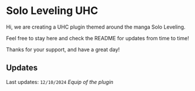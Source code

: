# Solo Leveling UHC
Hi, we are creating a UHC plugin themed around the manga Solo Leveling.

Feel free to stay here and check the README for updates from time to time!

Thanks for your support, and have a great day!

## Updates
Last updates: ```12/10/2024```
*Equip of the plugin*
